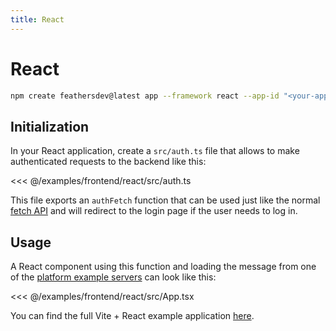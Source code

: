 ```yaml
---
title: React
---
```


# React

```sh
npm create feathersdev@latest app --framework react --app-id "<your-app-id>"
```

## Initialization

In your React application, create a `src/auth.ts` file that allows to make authenticated requests to the backend like this:

<<< @/examples/frontend/react/src/auth.ts

This file exports an `authFetch` function that can be used just like the normal [fetch API](https://developer.mozilla.org/en-US/docs/Web/API/Fetch_API/Using_Fetch) and will redirect to the login page if the user needs to log in.

## Usage

A React component using this function and loading the message from one of the [platform example servers](../platforms/index.md) can look like this:

<<< @/examples/frontend/react/src/App.tsx

You can find the full Vite + React example application [here](https://github.com/feathersdev/examples/tree/main/frontend/react).
